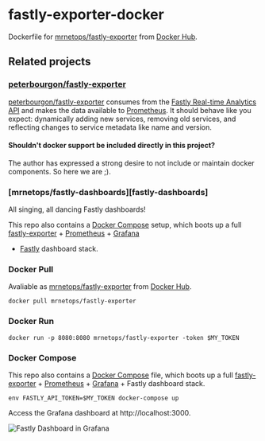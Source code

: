 # fastly-exporter-docker 

Dockerfile for [mrnetops/fastly-exporter][container] from [Docker Hub][hub].

[container]: https://hub.docker.com/r/mrnetops/fastly-exporter
[hub]: https://hub.docker.com

## Related projects

### [peterbourgon/fastly-exporter][fastly-exporter]

[peterbourgon/fastly-exporter][fastly-exporter] consumes from the
[Fastly Real-time Analytics API][rt] and makes the data available to
[Prometheus][prom]. It should behave like you expect: dynamically adding new services,
removing old services, and reflecting changes to service metadata like name and version.

#### Shouldn't docker support be included directly in this project?
The author has expressed a strong desire to not include or maintain docker components.  So here we are ;).

### [mrnetops/fastly-dashboards][fastly-dashboards]

All singing, all dancing Fastly dashboards!

This repo also contains a [Docker Compose][compose] setup, which boots up a full
[fastly-exporter][fastly-exporter] + [Prometheus][prom] + [Grafana][grafana] 
+ [Fastly][fastly] dashboard stack.


[fastly]: https://www.fastly.com
[fastly-exporter]: https://github.com/peterbourgon/fastly-exporter
[rt]: https://docs.fastly.com/api/analytics
[prom]: https://prometheus.io

### Docker Pull

Avaliable as [mrnetops/fastly-exporter][container] from [Docker Hub][hub].

```
docker pull mrnetops/fastly-exporter
```

### Docker Run

```
docker run -p 8080:8080 mrnetops/fastly-exporter -token $MY_TOKEN
```

### Docker Compose

This repo also contains a [Docker Compose][compose] file, which boots up a full
[fastly-exporter][fastly-exporter] + [Prometheus][prom] + [Grafana][grafana] + Fastly dashboard
stack.

[compose]: https://github.com/docker/compose
[grafana]: https://grafana.com

```
env FASTLY_API_TOKEN=$MY_TOKEN docker-compose up
```

Access the Grafana dashboard at http://localhost:3000.

![Fastly Dashboard in Grafana](https://raw.githubusercontent.com/peterbourgon/fastly-exporter/master/compose/Fastly-Dashboard.png)


